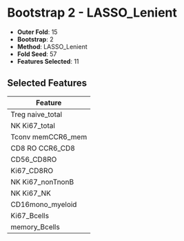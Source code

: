 # Bootstrap 2 - LASSO_Lenient

- **Outer Fold**: 15
- **Bootstrap**: 2
- **Method**: LASSO_Lenient
- **Fold Seed**: 57
- **Features Selected**: 11

## Selected Features

| Feature |
|---------|
| Treg naive_total |
| NK Ki67_total |
| Tconv memCCR6_mem |
| CD8 RO CCR6_CD8 |
| CD56_CD8RO |
| Ki67_CD8RO |
| NK Ki67_nonTnonB |
| NK Ki67_NK |
| CD16mono_myeloid |
| Ki67_Bcells |
| memory_Bcells |
